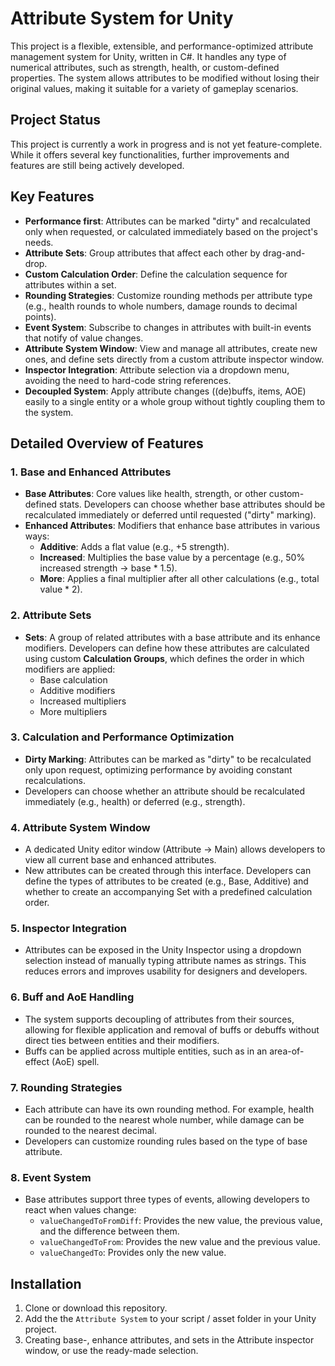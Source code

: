 # Attribute System for Unity

This project is a flexible, extensible, and performance-optimized attribute management system for Unity, written in C#. It handles any type of numerical attributes, such as strength, health, or custom-defined properties. The system allows attributes to be modified without losing their original values, making it suitable for a variety of gameplay scenarios.

## Project Status
This project is currently a work in progress and is not yet feature-complete. While it offers several key functionalities, further improvements and features are still being actively developed.

## Key Features

- **Performance first**: Attributes can be marked "dirty" and recalculated only when requested, or calculated immediately based on the project's needs.
- **Attribute Sets**: Group attributes that affect each other by drag-and-drop.
- **Custom Calculation Order**: Define the calculation sequence for attributes within a set.
- **Rounding Strategies**: Customize rounding methods per attribute type (e.g., health rounds to whole numbers, damage rounds to decimal points).
- **Event System**: Subscribe to changes in attributes with built-in events that notify of value changes.
- **Attribute System Window**: View and manage all attributes, create new ones, and define sets directly from a custom attribute inspector window.
- **Inspector Integration**: Attribute selection via a dropdown menu, avoiding the need to hard-code string references.
- **Decoupled System**: Apply attribute changes ((de)buffs, items, AOE) easily to a single entity or a whole group without tightly coupling them to the system.
  
## Detailed Overview of Features

### 1. **Base and Enhanced Attributes**
   - **Base Attributes**: Core values like health, strength, or other custom-defined stats. Developers can choose whether base attributes should be recalculated immediately or deferred until requested ("dirty" marking).
   - **Enhanced Attributes**: Modifiers that enhance base attributes in various ways:
     - **Additive**: Adds a flat value (e.g., +5 strength).
     - **Increased**: Multiplies the base value by a percentage (e.g., 50% increased strength → base * 1.5).
     - **More**: Applies a final multiplier after all other calculations (e.g., total value * 2).

### 2. **Attribute Sets**
   - **Sets**: A group of related attributes with a base attribute and its enhance modifiers. Developers can define how these attributes are calculated using custom **Calculation Groups**, which defines the order in which modifiers are applied:
     - Base calculation
     - Additive modifiers
     - Increased multipliers
     - More multipliers

### 3. **Calculation and Performance Optimization**
   - **Dirty Marking**: Attributes can be marked as "dirty" to be recalculated only upon request, optimizing performance by avoiding constant recalculations.
   - Developers can choose whether an attribute should be recalculated immediately (e.g., health) or deferred (e.g., strength).

### 4. **Attribute System Window**
   - A dedicated Unity editor window (Attribute -> Main) allows developers to view all current base and enhanced attributes. 
   - New attributes can be created through this interface. Developers can define the types of attributes to be created (e.g., Base, Additive) and whether to create an accompanying Set with a predefined calculation order.

### 5. **Inspector Integration**
   - Attributes can be exposed in the Unity Inspector using a dropdown selection instead of manually typing attribute names as strings. This reduces errors and improves usability for designers and developers.

### 6. **Buff and AoE Handling**
   - The system supports decoupling of attributes from their sources, allowing for flexible application and removal of buffs or debuffs without direct ties between entities and their modifiers.
   - Buffs can be applied across multiple entities, such as in an area-of-effect (AoE) spell.

### 7. **Rounding Strategies**
   - Each attribute can have its own rounding method. For example, health can be rounded to the nearest whole number, while damage can be rounded to the nearest decimal.
   - Developers can customize rounding rules based on the type of base attribute.

### 8. **Event System**
   - Base attributes support three types of events, allowing developers to react when values change:
     - `valueChangedToFromDiff`: Provides the new value, the previous value, and the difference between them.
     - `valueChangedToFrom`: Provides the new value and the previous value.
     - `valueChangedTo`: Provides only the new value.

## Installation

1. Clone or download this repository.
2. Add the the `Attribute System` to your script / asset folder in your Unity project.
3. Creating base-, enhance attributes, and sets in the Attribute inspector window, or use the ready-made selection.